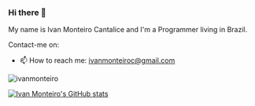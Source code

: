 ### Hi there 👋

My name is Ivan Monteiro Cantalice and I'm a Programmer living in Brazil.

Contact-me on:
<!--- [LinkedIn](https://www.linkedin.com/in/profile)-->
- 📫 How to reach me: ivanmonteiroc@gmail.com

<p align="left"> <img src="https://komarev.com/ghpvc/?username=ivanmonteiro" alt="ivanmonteiro" /> </p>

[![Ivan Monteiro's GitHub stats](https://github-readme-stats.vercel.app/api?username=ivanmonteiro)](https://github.com/anuraghazra/github-readme-stats)



<!--
**ivanmonteiro/ivanmonteiro** is a ✨ _special_ ✨ repository because its `README.md` (this file) appears on your GitHub profile.

Here are some ideas to get you started:

- 🔭 I’m currently working on ...
- 🌱 I’m currently learning ...
- 👯 I’m looking to collaborate on ...
- 🤔 I’m looking for help with ...
- 💬 Ask me about ...
- 📫 How to reach me: ...
- 😄 Pronouns: ...
- ⚡ Fun fact: ...
-->
